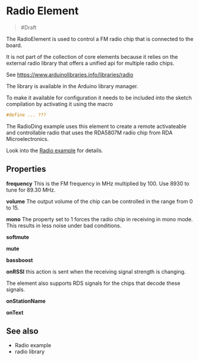 # Radio Element

> #Draft

The RadioElement is used to control a FM radio chip that is connected to the board.

It is not part of the  collection of core elements because it relies on the external radio library that offers a unified api for multiple radio chips.

See <https://www.arduinolibraries.info/libraries/radio>

The library is available in the Arduino library manager. 

To make it available for configuration it needs to be included into the sketch compilation by activating it using the macro

```CPP
#define ... ???
```

The RadioDing example uses this element to create a remote activateable and controllable radio that uses the 
RDA5807M radio chip from RDA Microelectronics.

Look into the [Radio example](exampleradio) for details.

## Properties

**frequency** This is the FM frequency in MHz multiplied by 100. Use 8930 to tune for 89.30 MHz.

**volume** The output volume of the chip can be controlled in the range from 0 to 15.

**mono** The property set to 1 forces the radio chip in receiving in mono mode. This results in less noise under bad conditions.

**softmute** 

**mute** 

**bassboost**



**onRSSI** this action is sent when the receiving signal strength is changing.

The element also supports RDS signals for the chips that decode these signals.

**onStationName**

**onText**



## See also

* Radio example
* radio library
